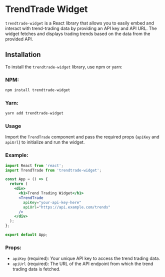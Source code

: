 # TrendTrade Widget

`trendtrade-widget` is a React library that allows you to easily embed and interact with trend-trading data by providing an API key and API URL. The widget fetches and displays trading trends based on the data from the provided API.

## Installation

To install the `trendtrade-widget` library, use npm or yarn:

### NPM:

```bash
npm install trendtrade-widget
```

### Yarn:
```bash
yarn add trendtrade-widget
```

### Usage

Import the `TrendTrade` component and pass the required props (`apiKey` and `apiUrl`) to initialize and run the widget.

### Example:

```jsx
import React from 'react';
import TrendTrade from 'trendtrade-widget';

const App = () => {
  return (
    <div>
      <h1>Trend Trading Widget</h1>
      <TrendTrade 
        apiKey="your-api-key-here"
        apiUrl="https://api.example.com/trends"
      />
    </div>
  );
};

export default App;
```

### Props:

- `apiKey` (required): Your unique API key to access the trend trading data.
- `apiUrl` (required): The URL of the API endpoint from which the trend trading data is fetched.
